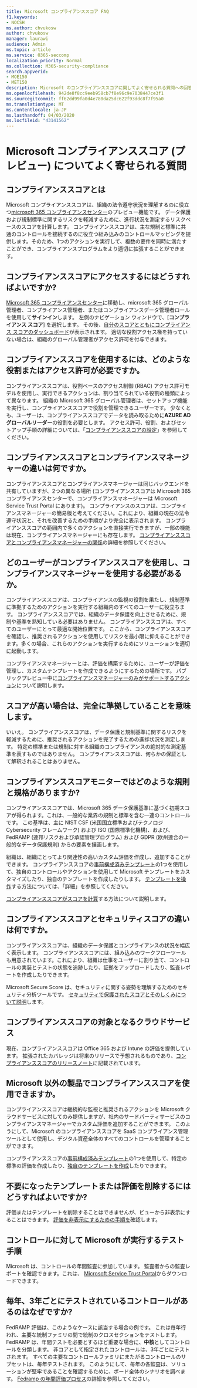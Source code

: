```yaml
---
title: Microsoft コンプライアンススコア FAQ
f1.keywords:
- NOCSH
ms.author: chvukosw
author: chvukosw
manager: laurawi
audience: Admin
ms.topic: article
ms.service: O365-seccomp
localization_priority: Normal
ms.collection: M365-security-compliance
search.appverid:
- MOE150
- MET150
description: Microsoft のコンプライアンススコアに関してよく寄せられる質問への回答を検索します。これにより、組織はリスク評価を簡素化および自動化できます。
ms.openlocfilehash: 942de8f8cc9eeb958cb7f8e96c9e7038447ce3f1
ms.sourcegitcommit: ff62dd99fa0d4e780da25dc622f93ddc8f7f95a0
ms.translationtype: MT
ms.contentlocale: ja-JP
ms.lasthandoff: 04/03/2020
ms.locfileid: "43141562"
---
```

# <a name="microsoft-compliance-score-preview-frequently-asked-questions"></a>Microsoft コンプライアンススコア (プレビュー) についてよく寄せられる質問

## <a name="what-is-compliance-score"></a>コンプライアンススコアとは

Microsoft コンプライアンススコアは、組織の法令遵守状況を理解するのに役立つ[microsoft 365 コンプライアンスセンター](microsoft-365-compliance-center.md)のプレビュー機能です。 データ保護および規制標準に関するリスクを軽減するために、進行状況を測定するリスクベースのスコアを計算します。 コンプライアンススコアは、主な規制と標準に共通のコントロールを接続するのに役立つ組み込みのコントロールマッピングを提供します。そのため、1つのアクションを実行して、複数の要件を同時に満たすことができ、コンプライアンスプログラムをより適切に拡張することができます。

## <a name="how-do-i-access-compliance-score"></a>コンプライアンススコアにアクセスするにはどうすればよいですか?

[Microsoft 365 コンプライアンスセンター](https://compliance.microsoft.com/)に移動し、microsoft 365 グローバル管理者、コンプライアンス管理者、またはコンプライアンスデータ管理者ロールを使用して**サインイン**します。 左側のナビゲーション ウィンドウで、[**コンプライアンス スコア**] を選択します。 その後、[自分のスコアとともにコンプライアンス スコアのダッシュボード](compliance-score-setup.md#understand-the-compliance-score-dashboard)が表示されます。 適切な役割アクセス権を持っていない場合は、組織のグローバル管理者がアクセス許可を付与できます。

## <a name="what-roles-or-permissions-are-needed-to-use-compliance-score"></a>コンプライアンススコアを使用するには、どのような役割またはアクセス許可が必要ですか。

コンプライアンススコアは、役割ベースのアクセス制御 (RBAC) アクセス許可モデルを使用し、実行できるアクションは、割り当てられている役割の種類によって異なります。 組織の Microsoft 365 グローバル管理者は、セットアップ機能を実行し、コンプライアンススコアで役割を管理できるユーザーです。 少なくとも、ユーザーは、コンプライアンススコアでデータを読み取るために**AZURE AD グローバルリーダー**の役割を必要とします。 アクセス許可、役割、およびセットアップ手順の詳細については、「[コンプライアンススコアの設定](compliance-score-setup.md)」を参照してください。

## <a name="what-is-the-difference-between-compliance-score-and-compliance-manager"></a>コンプライアンススコアとコンプライアンスマネージャーの違いは何ですか。

コンプライアンススコアとコンプライアンスマネージャーは同じバックエンドを共有していますが、2つの異なる場所 (コンプライアンススコアは Microsoft 365 コンプライアンスセンターで、コンプライアンスマネージャーは Microsoft Service Trust Portal にあります)。 コンプライアンスのスコアは、コンプライアンスマネージャーの簡易版と考えてください。これにより、組織の現在の法令遵守状況と、それを改善するための手順がより完全に表示されます。 コンプライアンススコアの範囲内で多くのアクションを直接実行できますが、一部の機能は現在、コンプライアンスマネージャーにも存在します。 [コンプライアンススコアとコンプライアンスマネージャーの関係](compliance-score.md#relationship-to-compliance-manager)の詳細を参照してください。

## <a name="who-should-use-compliance-score-and-who-should-use-compliance-manager"></a>どのユーザーがコンプライアンススコアを使用し、コンプライアンスマネージャーを使用する必要があるか。

コンプライアンススコアは、コンプライアンスの監視の役割を果たし、規制基準に準拠するためのアクションを実行する組織内のすべてのユーザーに役立ちます。 コンプライアンススコアでは、組織のデータ保護を向上させるために、規制や基準を熟知している必要はありません。 コンプライアンススコアは、すべてのユーザーにとって最適な開始位置です。 ここから、コンプライアンススコアを確認し、推奨されるアクションを使用してリスクを最小限に抑えることができます。多くの場合、これらのアクションを実行するためにソリューションを適切に起動します。

コンプライアンスマネージャーとは、評価を構築するために、ユーザーが評価を管理し、カスタムテンプレートを作成できるようにするための場所です。 パブリックプレビュー中に[コンプライアンスマネージャーのみがサポートするアクション](compliance-score-release-notes.md#compliance-score-relationship-to-compliance-manager)について説明します。

## <a name="if-i-have-a-high-score-does-it-mean-im-fully-compliant"></a>スコアが高い場合は、完全に準拠していることを意味します。

いいえ。 コンプライアンススコアは、データ保護と規制基準に関するリスクを軽減するために、推奨されるアクションを完了するための進捗状況を測定します。 特定の標準または規制に対する組織のコンプライアンスの絶対的な測定基準を表すものではありません。 コンプライアンススコアは、何らかの保証として解釈されることはありません。

## <a name="what-regulations-and-standards-does-compliance-score-monitor"></a>コンプライアンススコアモニターではどのような規則と規格がありますか?

コンプライアンススコアでは、Microsoft 365 データ保護基準に基づく初期スコアが得られます。これは、一般的な業界の規制と標準を含む一連のコントロールです。 この基準は、主に NIST CSF (米国国立標準およびテクノロジ Cybersecurity フレームワーク) および ISO (国際標準化機構)、および、FedRAMP (連邦リスクおよび承認管理プログラム) および GDPR (欧州連合の一般的なデータ保護規則) からの要素を描画します。

組織は、組織にとってより関連性の高いカスタム評価を作成し、追加することができます。 コンプライアンススコアの[事前構成済みテンプレート](compliance-score.md#templates)の1つを使用して、独自のコントロールやアクションを使用して Microsoft テンプレートをカスタマイズしたり、独自のテンプレートを作成したりします。 [テンプレートを操作](working-with-compliance-manager.md#templates)する方法については、「詳細」を参照してください。

[コンプライアンススコアがスコアを計算](compliance-score-methodology.md)する方法について説明します。

## <a name="what-is-the-difference-between-compliance-score-and-secure-score"></a>コンプライアンススコアとセキュリティスコアの違いは何ですか。

コンプライアンススコアは、組織のデータ保護とコンプライアンスの状況を幅広く表示します。 コンプライアンススコアには、組み込みのワークフローツールも用意されています。これにより、組織は仕事をユーザーに割り当て、コントロールの実装とテストの状態を追跡したり、証拠をアップロードしたり、監査レポートを作成したりできます。

Microsoft Secure Score は、セキュリティに関する姿勢を理解するためのセキュリティ分析ツールです。 [セキュリティで保護されたスコアとそのしくみについて説明](../security/mtp/microsoft-secure-score.md)します。

## <a name="which-cloud-services-are-covered-by-compliance-score"></a>コンプライアンススコアの対象となるクラウドサービス

現在、コンプライアンススコアは Office 365 および Intune の評価を提供しています。 拡張されたカバレッジは将来のリリースで予想されるものであり、[コンプライアンススコアのリリースノート](compliance-score-release-notes.md)に記載されています。

## <a name="can-i-use-compliance-score-for-non-microsoft-products"></a>Microsoft 以外の製品でコンプライアンススコアを使用できますか。

コンプライアンススコアは継続的な監視と推奨されるアクションを Microsoft クラウドサービスに対してのみ提供しますが、社内のサードパーティサービスのコンプライアンスマネージャーでカスタム評価を追加することができます。 このようにして、Microsoft のコンプライアンススコアを SaaS コンプライアンス管理ツールとして使用し、デジタル資産全体のすべてのコントロールを管理することができます。

コンプライアンススコアの[事前構成済みテンプレート](compliance-score.md#templates)の1つを使用して、特定の標準の評価を作成したり、[独自のテンプレートを作成](working-with-compliance-manager.md#create-a-template)したりできます。

## <a name="how-do-i-delete-a-template-or-assessment-i-no-longer-need"></a>不要になったテンプレートまたは評価を削除するにはどうすればよいですか?

評価またはテンプレートを削除することはできませんが、ビューから非表示にすることはできます。 [評価を非表示にするための手順を](working-with-compliance-manager.md#hide-a-template-or-an-assessment)確認します。

## <a name="what-test-procedures-does-microsoft-follow-for-controls"></a>コントロールに対して Microsoft が実行するテスト手順

Microsoft は、コントロールの年間監査に参加しています。 監査者からの監査レポートを確認できます。これは、 [Microsoft Service Trust Portal](https://servicetrust.microsoft.com/ViewPage/MSComplianceGuideV3)からダウンロードできます。

## <a name="why-are-some-controls-tested-annually-and-others-tested-every-three-years"></a>毎年、3年ごとにテストされているコントロールがあるのはなぜですか?

FedRAMP 評価は、このようなケースに該当する場合の例です。 これは毎年行われ、主要な統制ファミリの間で統制のクロスセクションをテストします。 FedRAMP は、年間テストを必要とするほど重要な場合に、**中核**としてコントロールを分類します。 非コアとして指定されたコントロールは、3年ごとにテストされます。 すべての主要なコントロールファミリにまたがるコントロールのサブセットは、毎年テストされます。 このようにして、毎年の各監査は、ソリューションが堅牢であることを確認するために、ボード全体のシナリオを調べます。 [Fedramp の年間評価プロセス](https://www.fedramp.gov/annual-assessment-guidance/)の詳細を参照してください。

